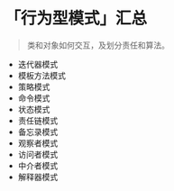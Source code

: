 # 「行为型模式」汇总

> 类和对象如何交互，及划分责任和算法。

- 迭代器模式
- 模板方法模式
- 策略模式
- 命令模式
- 状态模式
- 责任链模式
- 备忘录模式
- 观察者模式
- 访问者模式
- 中介者模式
- 解释器模式
